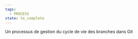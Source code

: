 ```yaml
---
tags:
  - PROCESS
state: to_complete
---
```

Un processus de gestion du cycle de vie des branches dans Git